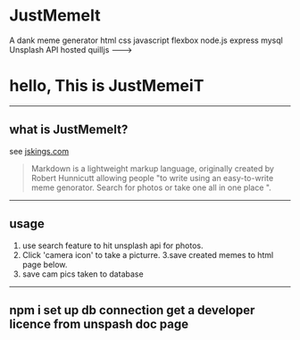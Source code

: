 # JustMemeIt
A dank meme generator html css javascript flexbox node.js express mysql Unsplash API hosted quilljs --->


# hello, This is JustMemeiT

----
## what is JustMemeIt?
see [jskings.com](https://meme.jskings.com)

> Markdown is a lightweight markup language, originally created by Robert Hunnicutt allowing people "to write using an easy-to-write meme genorator. Search for photos or take one all in one place ".

----
## usage
1. use search feature to hit unsplash api for photos.
2. Click 'camera icon' to take a picturre.
3.save created memes to html page below.
4. save cam pics taken to database

----
##
npm i 
set up db connection
get a developer licence from unspash doc page
----

